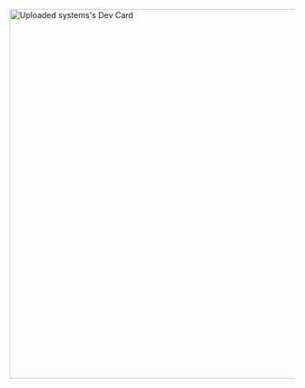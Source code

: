 <a href="https://app.daily.dev/uploadedsystems"><img src="https://api.daily.dev/devcards/v2/H1PMtuKTDCHW3unedKzAh.png?type=wide&r=lp1" width="652" alt="Uploaded systems's Dev Card"/></a>
